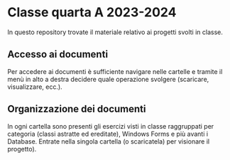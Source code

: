 # Classe quarta A 2023-2024

In questo repository trovate il materiale relativo ai progetti svolti in classe.

## Accesso ai documenti

Per accedere ai documenti è sufficiente navigare nelle cartelle e tramite il menù in alto a destra decidere quale operazione svolgere (scaricare, visualizzare, ecc.).

## Organizzazione dei documenti

In ogni cartella sono presenti gli esercizi visti in classe raggruppati per categoria (classi astratte ed ereditate), Windows Forms e più avanti i Database. Entrate nella singola cartella (o scaricatela) per visionare il progetto).
